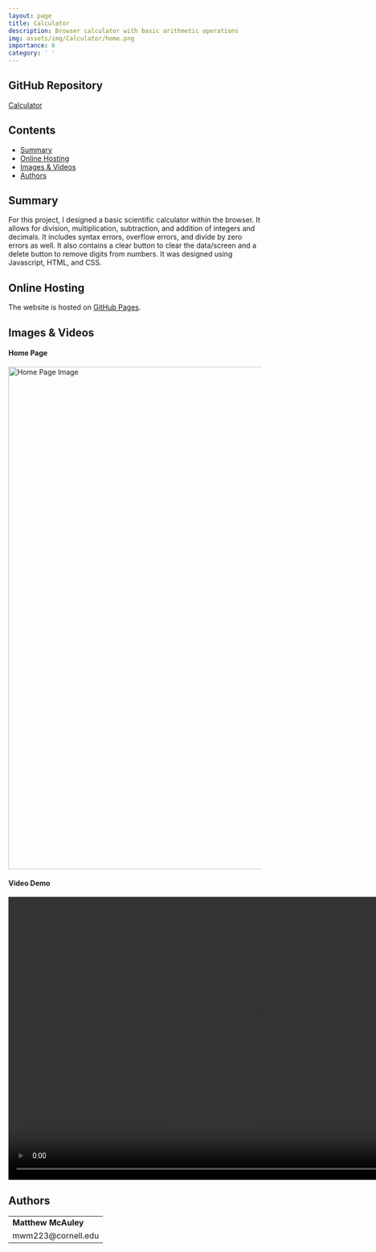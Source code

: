 ```yaml
---
layout: page
title: Calculator
description: Browser calculator with basic arithmetic operations
img: assets/img/Calculator/home.png
importance: 6
category: ' '
---
```



## GitHub Repository
[Calculator](https://github.com/Matt-McAuley/calculator)

<div class="small-space"></div>

## Contents

- [Summary](#summary)
- [Online Hosting](#online-hosting)
- [Images & Videos](#images--videos)
- [Authors](#authors)

<div class="small-space"></div>

## Summary
For this project, I designed a basic scientific calculator within the browser. It allows for division, multiplication, 
subtraction, and addition of integers and decimals. It includes syntax errors, overflow errors, and divide by zero errors 
as well. It also contains a clear button to clear the data/screen and a delete button to remove digits from numbers. It 
was designed using Javascript, HTML, and CSS.

<div class="small-space"></div>

## Online Hosting
The website is hosted on [GitHub Pages](https://matt-mcauley.github.io/calculator).

<div class="small-space"></div>

## Images & Videos

<div class="small-space"></div>

#### Home Page
<img src="https://matt-mcauley.github.io/assets/img/Calculator/home.png" alt="Home Page Image" style="width: 1000px">

<div class="small-space"></div>

#### Video Demo

<div style="text-align: left;">
  <video width="1000" height="563" controls>
    <source src="https://matt-mcauley.github.io/assets/img/Calculator/video.mp4" type="video/mp4">
    Your browser does not support the video tag.
  </video>
</div>

<div class="small-space"></div>

## Authors

<table style="border-collapse: collapse; border:none;">
  <tr  style="border:none;">
    <td style="border:none;"><strong>Matthew McAuley</strong></td>
  </tr>
  <tr style="border:none;">
    <td style="border:none;">mwm223@cornell.edu</td>
  </tr>
</table>